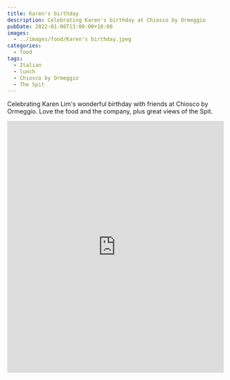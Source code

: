 ```yaml
---
title: Karen's birthday
description: Celebrating Karen's birthday at Chiosco by Ormeggio
pubDate: 2022-01-06T13:00:00+10:00
images:
  - ../images/food/Karen's birthday.jpeg
categories:
  - food
tags:
  - Italian
  - lunch
  - Chiosco by Ormeggio
  - The Spit
---
```


Celebrating Karen Lim's wonderful birthday with friends at Chiosco by Ormeggio. Love the food and the company, plus great views of the Spit.

<iframe src="https://www.facebook.com/plugins/post.php?href=https%3A%2F%2Fwww.facebook.com%2Fchris1.tham%2Fposts%2Fpfbid02txaWszaf43Qfcrh1PbyDYGSe4S7hkeFzujtNsoe1n69mgMBpehsag8jyEVR5myqxl&show_text=true&width=500" width="500" height="582" style="border:none;overflow:hidden" scrolling="no" frameborder="0" allowfullscreen="true" allow="autoplay; clipboard-write; encrypted-media; picture-in-picture; web-share"></iframe>
